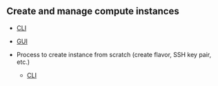 ## Create and manage compute instances

  * [CLI](https://docs.openstack.org/nova/latest/user/#end-user-guide)
  * [GUI](https://docs.openstack.org/horizon/latest/user/launch-instances.html)

  * Process to create instance from scratch (create flavor, SSH key pair, etc.)
    * [CLI](https://docs.openstack.org/install-guide/launch-instance.html)